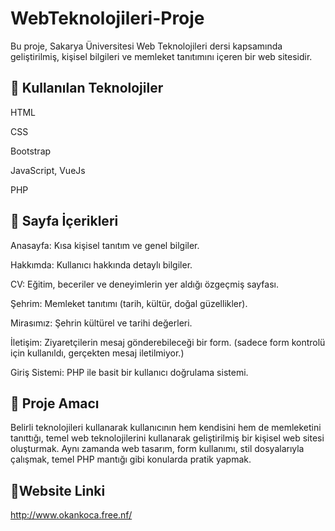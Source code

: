 # WebTeknolojileri-Proje

Bu proje, Sakarya Üniversitesi Web Teknolojileri dersi kapsamında geliştirilmiş, kişisel bilgileri ve memleket tanıtımını içeren bir web sitesidir.

## 🔧 Kullanılan Teknolojiler
HTML

CSS

Bootstrap

JavaScript, VueJs

PHP

## 📄 Sayfa İçerikleri
Anasayfa: Kısa kişisel tanıtım ve genel bilgiler.

Hakkımda: Kullanıcı hakkında detaylı bilgiler.

CV: Eğitim, beceriler ve deneyimlerin yer aldığı özgeçmiş sayfası.

Şehrim: Memleket tanıtımı (tarih, kültür, doğal güzellikler).

Mirasımız: Şehrin kültürel ve tarihi değerleri.

İletişim: Ziyaretçilerin mesaj gönderebileceği bir form. (sadece form kontrolü için kullanıldı, gerçekten mesaj iletilmiyor.)

Giriş Sistemi: PHP ile basit bir kullanıcı doğrulama sistemi.

## 🎯 Proje Amacı
Belirli teknolojileri kullanarak kullanıcının hem kendisini hem de memleketini tanıttığı, temel web teknolojilerini kullanarak geliştirilmiş bir kişisel web sitesi oluşturmak. Aynı zamanda web tasarım, form kullanımı, stil dosyalarıyla çalışmak, temel PHP mantığı gibi konularda pratik yapmak.

## 🔗Website Linki
http://www.okankoca.free.nf/
